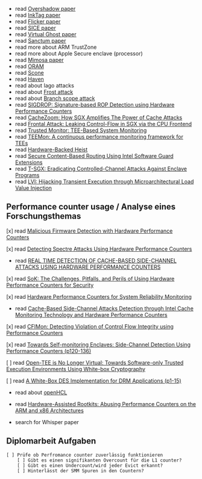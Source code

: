 * read [Overshadow paper](../sources/overshadow.pdf)
* read [InkTag paper](../sources/inktag.pdf)
* read [Flicker paper](../sources/flicker.pdf)
* read [SICE paper](../sources/sice.pdf)
* read [Virtual Ghost paper](../sources/VirtualGhost-ASPLOS-2014.pdf)
* read [Sanctum paper](../sources/sec16_paper_costan_sanctum.pdf)
* read more about ARM TrustZone
* read more about Apple Secure enclave (processor)
* read [Mimosa paper](../sources/mimosa.pdf)
* read [ORAM](../sources/oram.pdf)
* read [Scone](../sources/osdi16-arnautov_scone.pdf)
* read [Haven](../sources/osdi14-paper-baumann.pdf)
* read about Iago attacks
* read about [Frost attack](../sources/frost_attack.pdf)
* read about [Branch scope attack](../sources/branchscope2018evtyushkin.pdf)
* read [SIGDROP: Signature-based ROP Detection using Hardware Performance Counters](../sources/1609.02667v1_sigdrop.pdf)
* read [CacheZoom: How SGX Amplifies The Power of Cache Attacks](../sources/1703.06986v2_cachezoom.pdf)
* read [Frontal Attack: Leaking Control-Flow in SGX via the CPU Frontend](../sources/frontalattack)
* read [Trusted Monitor: TEE-Based System Monitoring](../sources/Trusted_Monitor_TEE-Based_System_Monitoring.pdf)
* read [TEEMon: A continuous performance monitoring framework for TEEs](../sources/2012.06554v1_teemon.pdf)
* read [Hardware-Backed Heist](../sources/3319535_3354197_ecdsa_trustzone.pdf)
* read [Secure Content-Based Routing Using Intel Software Guard Extensions](../sources/2988336.2988346_content_based_routing_sgx.pdf)
* read [T-SGX: Eradicating Controlled-Channel Attacks Against Enclave Programs](../sources/ndss2017_07-2_Shih_paper_tsgx.pdf)
* read [LVI: Hijacking Transient Execution through Microarchitectural Load Value Injection](../sources/load_value_injection.pdf)

## Performance counter usage / Analyse eines Forschungsthemas
[x] read [Malicious Firmware Detection with Hardware Performance Counters](../sources/tmscs16_firmware_detect_hpc.pdf)

[x] read [Detecting Spectre Attacks Using Hardware Performance Counters](../sources/10338791_hpc_spectre.pdf)

* read [REAL TIME DETECTION OF CACHE-BASED SIDE-CHANNEL ATTACKS USING HARDWARE PERFORMANCE COUNTERS](../sources/MarcoChiapetta_10124219_ms_hpc_detect_side_channel_attacks.pdf)

[x] read [SoK: The Challenges, Pitfalls, and Perils of Using Hardware Performance Counters for Security](../sources/10094405_sok_hpc_for_security.pdf)

[x] read [Hardware Performance Counters for System Reliability Monitoring](../sources/hpc_for_reliability_monitoring.pdf)

* read [Cache-Based Side-Channel Attacks Detection through Intel Cache Monitoring Technology and Hardware Performance Counters](../sources/hpc_for_cache_siede_channel_detection.pdf)

[x] read [CFIMon: Detecting Violation of Control Flow Integrity using Performance Counters](../sources/cfimon-dsn12.pdf)

[x] read [Towards Self-monitoring Enclaves: Side-Channel Detection Using Performance Counters (p120-136)](../sources/secure_it_systems.pdf)

[ ] read [Open-TEE is No Longer Virtual: Towards Software-only Trusted Execution Environments Using White-box Cryptography](../sources/Open-TEE_is_No_Longer_Virtual_Towards_Software-Only_Trusted_Execution_Environments_Using_White-Box_Cryptography.pdf)

[ ] read [A White-Box DES Implementation for DRM Applications (p1-15)](../sources/b11725_whitebox.pdf)

* read about [openHCL](https://openvmm.dev/user_guide/openhcl.html)
* read [Hardware-Assisted Rootkits: Abusing Performance Counters on the ARM and x86 Architectures](../sources/hardware_assisted_rrotkits.pdf)

* search for Whisper paper

## Diplomarbeit Aufgaben
    [ ] Prüfe ob Perfromance counter zuverlässig funktionieren
        [ ] Gibt es einen signifikanten Overcount für die L1 counter?
        [ ] Gibt es einen Undercount/wird jeder Evict erkannt?
        [ ] Hinterlässt der SMM Spuren in den Countern?
